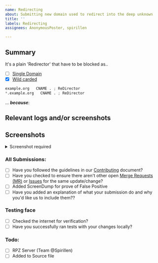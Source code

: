 ```yaml
---
name: Redirecting
about: Submitting new domain used to redirect into the deep unknown
title: ''
labels: Redirecting
assignees: AnonymousPoster, spirillen

---
```


## Summary

<!-- Keep any domains in back ticks `(`)`

Screenshot is required within the <details> pane. Leave a blank line before 
and after the image link -->

It's a plain 'Redirector' that have to be blocked as..

- [ ] [Single Domain](source/redirector/domains.list)
- [X] [Wild carded](source/redirector/wildcard.list)

```python
example.org   CNAME . ; ReDirector
*.example.org   CNAME . ; ReDirector
```

... ***because***:


## Relevant logs and/or screenshots

<!-- Paste any relevant logs - please use code blocks (```) to format 
console output, logs, and code as it's very hard to read otherwise. -->

## Screenshots

<details><Summary>Screenshot required</summary>



</details>

### All Submissions:
- [ ] Have you followed the guidelines in our [Contributing](CONTRIBUTING.md) document?
- [ ] Have you checked to ensure there aren't other open
	[Merge Requests (MR)](../merge_requests) or [Issues](../issues) for
	the same update/change?
- [ ] Added ScreenDump for prove of False Positive
- [ ] Have you added an explanation of what your submission do and why
	you'd like us to include them??

### Testing face
- [ ] Checked the internet for verification?
- [ ] Have you successfully ran tests with your changes locally?

### Todo:
- [ ] RPZ Server (Team @Spirillen)
- [ ] Added to Source file

